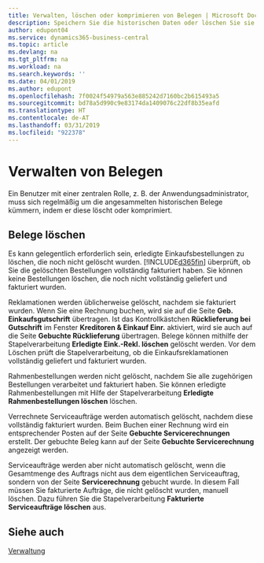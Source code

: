 ```yaml
---
title: Verwalten, löschen oder komprimieren von Belegen | Microsoft Docs
description: Speichern Sie die historischen Daten oder löschen Sie sie.
author: edupont04
ms.service: dynamics365-business-central
ms.topic: article
ms.devlang: na
ms.tgt_pltfrm: na
ms.workload: na
ms.search.keywords: ''
ms.date: 04/01/2019
ms.author: edupont
ms.openlocfilehash: 7f0024f54979a563e885242d7160bc2b615493a5
ms.sourcegitcommit: bd78a5d990c9e83174da1409076c22df8b35eafd
ms.translationtype: HT
ms.contentlocale: de-AT
ms.lasthandoff: 03/31/2019
ms.locfileid: "922378"
---
```

# <a name="manage-documents"></a>Verwalten von Belegen
Ein Benutzer mit einer zentralen Rolle, z. B. der Anwendungsadministrator, muss sich regelmäßig um die angesammelten historischen Belege kümmern, indem er diese löscht oder komprimiert.  

## <a name="delete-documents"></a>Belege löschen
Es kann gelegentlich erforderlich sein, erledigte Einkaufsbestellungen zu löschen, die noch nicht gelöscht wurden. [!INCLUDE[d365fin](includes/d365fin_md.md)] überprüft, ob Sie die gelöschten Bestellungen vollständig fakturiert haben. Sie können keine Bestellungen löschen, die noch nicht vollständig geliefert und fakturiert wurden.  

Reklamationen werden üblicherweise gelöscht, nachdem sie fakturiert wurden. Wenn Sie eine Rechnung buchen, wird sie auf die Seite **Geb. Einkaufsgutschrift** übertragen. Ist das Kontrollkästchen **Rücklieferung bei Gutschrift** im Fenster **Kreditoren & Einkauf Einr.** aktiviert, wird sie auch auf die Seite **Gebuchte Rücklieferung** übertragen. Belege können mithilfe der Stapelverarbeitung **Erledigte Eink.-Rekl. löschen** gelöscht werden. Vor dem Löschen prüft die Stapelverarbeitung, ob die Einkaufsreklamationen vollständig geliefert und fakturiert wurden.  

Rahmenbestellungen werden nicht gelöscht, nachdem Sie alle zugehörigen Bestellungen verarbeitet und fakturiert haben. Sie können erledigte Rahmenbestellungen mit Hilfe der Stapelverarbeitung **Erledigte Rahmenbestellungen löschen** löschen.  

Verrechnete Serviceaufträge werden automatisch gelöscht, nachdem diese vollständig fakturiert wurden. Beim Buchen einer Rechnung wird ein entsprechender Posten auf der Seite **Gebuchte Servicerechnungen** erstellt. Der gebuchte Beleg kann auf der Seite **Gebuchte Servicerechnung** angezeigt werden.  

Serviceaufträge werden aber nicht automatisch gelöscht, wenn die Gesamtmenge des Auftrags nicht aus dem eigentlichen Serviceauftrag, sondern von der Seite **Servicerechnung** gebucht wurde. In diesem Fall müssen Sie fakturierte Aufträge, die nicht gelöscht wurden, manuell löschen. Dazu führen Sie die Stapelverarbeitung **Fakturierte Serviceaufträge löschen** aus.  

## <a name="see-also"></a>Siehe auch  
[Verwaltung](admin-setup-and-administration.md)  
